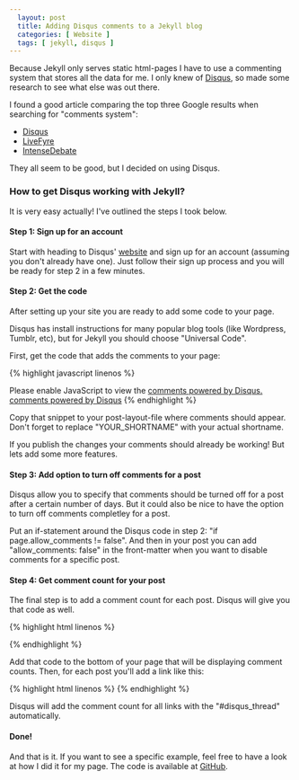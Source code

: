 ```yaml
---
  layout: post
  title: Adding Disqus comments to a Jekyll blog
  categories: [ Website ]
  tags: [ jekyll, disqus ]
---
```

Because Jekyll only serves static html-pages I have to use a commenting system that stores all the data for me.
I only knew of [Disqus][1], so made some research to see what else was out there. 

I found a good article comparing the top three Google results when searching for "comments system":
* [Disqus][1]
* [LiveFyre][2]
* [IntenseDebate][3]

They all seem to be good, but I decided on using Disqus.

### How to get Disqus working with Jekyll?
It is very easy actually! I've outlined the steps I took below.

#### Step 1: Sign up for an account
Start with heading to Disqus' [website][1] and sign up for an account (assuming you don't already have one). 
Just follow their sign up process and you will be ready for step 2 in a few minutes.

#### Step 2: Get the code
After setting up your site you are ready to add some code to your page.

Disqus has install instructions for many popular blog tools (like Wordpress, Tumblr, etc), but for Jekyll you should choose "Universal Code".

First, get the code that adds the comments to your page:

{% highlight javascript linenos %}
  <div id="disqus_thread"></div>
  <script type="text/javascript">
      /* * * CONFIGURATION VARIABLES: EDIT BEFORE PASTING INTO YOUR WEBPAGE * * */
      var disqus_shortname = 'YOUR_SHORTNAME'; // required: replace example with your forum shortname

      /* * * DON'T EDIT BELOW THIS LINE * * */
      (function() {
          var dsq = document.createElement('script'); dsq.type = 'text/javascript'; dsq.async = true;
          dsq.src = '//' + disqus_shortname + '.disqus.com/embed.js';
          (document.getElementsByTagName('head')[0] || document.getElementsByTagName('body')[0]).appendChild(dsq);
      })();
  </script>
  <noscript>Please enable JavaScript to view the <a href="http://disqus.com/?ref_noscript">comments powered by Disqus.</a></noscript>
  <a href="http://disqus.com" class="dsq-brlink">comments powered by <span class="logo-disqus">Disqus</span></a>
{% endhighlight %}

Copy that snippet to your post-layout-file where comments should appear. Don't forget to replace "YOUR_SHORTNAME" with your actual shortname.

If you publish the changes your comments should already be working! But lets add some more features.

#### Step 3: Add option to turn off comments for a post
Disqus allow you to specify that comments should be turned off for a post after a certain number of days. 
But it could also be nice to have the option to turn off comments completley for a post.

Put an if-statement around the Disqus code in step 2: "if page.allow_comments != false".
And then in your post you can add "allow_comments: false" in the front-matter when you want to disable comments for a specific post.

#### Step 4: Get comment count for your post
The final step is to add a comment count for each post. Disqus will give you that code as well.

{% highlight html linenos %}
  <script type="text/javascript">
    /* * * CONFIGURATION VARIABLES: EDIT BEFORE PASTING INTO YOUR WEBPAGE * * */
    var disqus_shortname = 'YOUR_SHORTNAME'; // required: replace example with your forum shortname

    /* * * DON'T EDIT BELOW THIS LINE * * */
    (function () {
      var s = document.createElement('script'); s.async = true;
      s.type = 'text/javascript';
      s.src = '//' + disqus_shortname + '.disqus.com/count.js';
      (document.getElementsByTagName('HEAD')[0] || document.getElementsByTagName('BODY')[0]).appendChild(s);
    }());
  </script>
{% endhighlight %}

Add that code to the bottom of your page that will be displaying comment counts. Then, for each post you'll add a link like this: 

{% highlight html linenos %}
  <a href="POST_URL#disqus_thread"></a>
{% endhighlight %}

Disqus will add the comment count for all links with the "#disqus_thread" automatically.

#### Done!
And that is it. If you want to see a specific example, feel free to have a look at how I did it for my page. 
The code is available at [GitHub](http://github.com/andreasmcdermott/andreasmcdermott.github.io "The repository for my page").

[1]: http://disqus.com/ "Disqus website"
[2]: http://www.livefyre.com/ "LiveFyre website"
[3]: http://intensedebate.com/ "IntenseDebate website"
